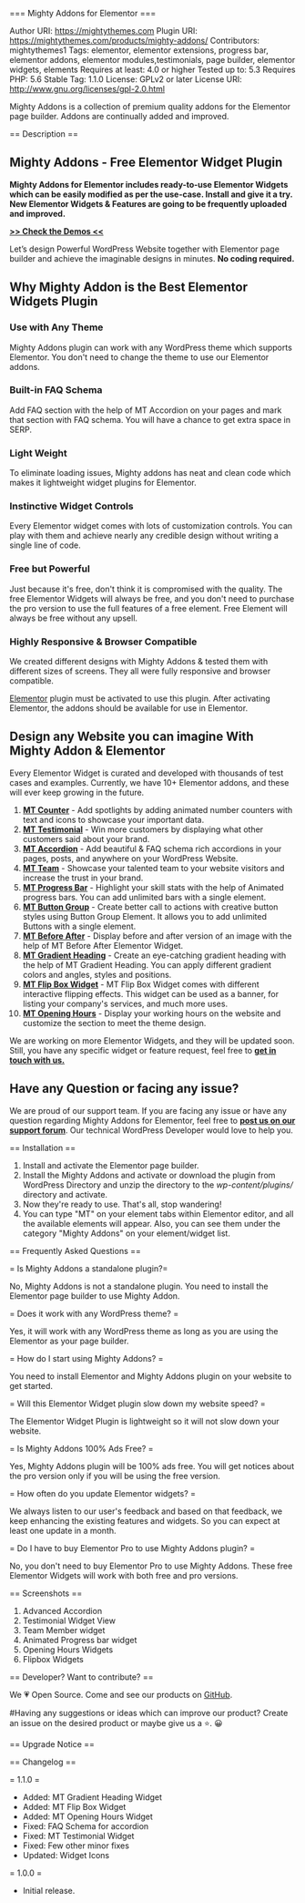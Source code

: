 === Mighty Addons for Elementor ===

Author URI: https://mightythemes.com
Plugin URI: https://mightythemes.com/products/mighty-addons/
Contributors: mightythemes1
Tags: elementor, elementor extensions, progress bar, elementor addons, elementor modules,testimonials, page builder, elementor widgets, elements
Requires at least: 4.0 or higher
Tested up to: 5.3
Requires PHP: 5.6
Stable Tag: 1.1.0
License: GPLv2 or later
License URI: http://www.gnu.org/licenses/gpl-2.0.html

Mighty Addons is a collection of premium quality addons for the Elementor page builder. Addons are continually added and improved.

== Description ==
## Mighty Addons - Free Elementor Widget Plugin
**Mighty Addons for Elementor includes ready-to-use Elementor Widgets which can be easily modified as per the use-case. Install and give it a try. New Elementor Widgets & Features are going to be frequently uploaded and improved.**

[**>> Check the Demos <<**](https://mightythemes.com/products/mighty-addons/)

Let’s design Powerful WordPress Website together with Elementor page builder and achieve the imaginable designs in minutes. **No coding required.**
## Why Mighty Addon is the Best Elementor Widgets Plugin
### Use with Any Theme
Mighty Addons plugin can work with any WordPress theme which supports Elementor. You don't need to change the theme to use our Elementor addons.

### Built-in FAQ Schema
Add FAQ section with the help of MT Accordion on your pages and mark that section with FAQ schema. You will have a chance to get extra space in SERP. 

### Light Weight
To eliminate loading issues, Mighty addons has neat and clean code which makes it lightweight widget plugins for Elementor.

### Instinctive Widget Controls
Every Elementor widget comes with lots of customization controls. You can play with them and achieve nearly any credible design without writing a single line of code.

### Free but Powerful
Just because it's free, don't think it is compromised with the quality. The free Elementor Widgets will always be free, and you don't need to purchase the pro version to use the full features of a free element. Free Element will always be free without any upsell.

### Highly Responsive & Browser Compatible
We created different designs with Mighty Addons & tested them with different sizes of screens. They all were fully responsive and browser compatible. 

<a href="https://wordpress.org/plugins/elementor/" rel="nofollow">Elementor</a> plugin must be activated to use this plugin. After activating Elementor, the addons should be available for use in Elementor.

## Design any Website you can imagine With Mighty Addon & Elementor
Every Elementor Widget is curated and developed with thousands of test cases and examples. Currently, we have 10+ Elementor addons, and these will ever keep growing in the future.
1. **[MT Counter](https://demo.mightythemes.com/mighty-addons/mt-counter/)** - Add spotlights by adding animated number counters with text and icons to showcase your important data.
2. **[MT Testimonial](https://demo.mightythemes.com/mighty-addons/mt-testimonial/)** - Win more customers by displaying what other customers said about your brand. 
3. **[MT Accordion](https://demo.mightythemes.com/mighty-addons/mt-accordion/)** - Add beautiful & FAQ schema rich accordions in your pages, posts, and anywhere on your WordPress Website.
4. **[MT Team](https://demo.mightythemes.com/mighty-addons/mt-team/)** - Showcase your talented team to your website visitors and increase the trust in your brand.
5. **[MT Progress Bar](https://demo.mightythemes.com/mighty-addons/mt-progress-bar/)** - Highlight your skill stats with the help of Animated progress bars. You can add unlimited bars with a single element. 
6. **[MT Button Group](https://demo.mightythemes.com/mighty-addons/mt-button-group/)** - Create better call to actions with creative button styles using Button Group Element. It allows you to add unlimited Buttons with a single element. 
7. **[MT Before After](https://demo.mightythemes.com/mighty-addons/mt-before-after/)** - Display before and after version of an image with the help of MT Before After Elementor Widget. 
8. **[MT Gradient Heading](https://demo.mightythemes.com/mighty-addons/mt-gradient-heading/)** - Create an eye-catching gradient heading with the help of MT Gradient Heading. You can apply different gradient colors and angles, styles and positions. 
9. **[MT Flip Box Widget](https://demo.mightythemes.com/mighty-addons/mt-flip-box/)** - MT Flip Box Widget comes with different interactive flipping effects. This widget can be used as a banner, for listing your company's services, and much more uses.
10. **[MT Opening Hours](https://demo.mightythemes.com/mighty-addons/mt-opening-hours/)** - Display your working hours on the website and customize the section to meet the theme design. 

We are working on more Elementor Widgets, and they will be updated soon. Still, you have any specific widget or feature request, feel free to **[get in touch with us.](https://mightythemes.com/contact/)** 

## Have any Question or facing any issue?
We are proud of our support team. If you are facing any issue or have any question regarding Mighty Addons for Elementor, feel free to **[post us on our support forum](https://mightythemes.com/support/c/mighty-addons/)**. Our technical WordPress Developer would love to help you. 

== Installation ==

1. Install and activate the Elementor page builder.
2. Install the Mighty Addons and activate or download the plugin from WordPress Directory and unzip the directory to the *wp-content/plugins/* directory and activate.
3. Now they're ready to use. That's all, stop wandering!
4. You can type "MT" on your element tabs within Elementor editor, and all the available elements will appear.
Also, you can see them under the category "Mighty Addons" on your element/widget list.

== Frequently Asked Questions ==

= Is Mighty Addons a standalone plugin?=

No, Mighty Addons is not a standalone plugin. You need to install the Elementor page builder to use Mighty Addon.

= Does it work with any WordPress theme? =

Yes, it will work with any WordPress theme as long as you are using the Elementor as your page builder.

= How do I start using Mighty Addons? =

You need to install Elementor and Mighty Addons plugin on your website to get started.

= Will this Elementor Widget plugin slow down my website speed? =

The Elementor Widget Plugin is lightweight so it will not slow down your website.

= Is Mighty Addons 100% Ads Free? =

Yes, Mighty Addons plugin will be 100% ads free. You will get notices about the pro version only if you will be using the free version.

= How often do you update Elementor widgets? =

We always listen to our user's feedback and based on that feedback, we keep enhancing the existing features and widgets. So you can expect at least one update in a month.

= Do I have to buy Elementor Pro to use Mighty Addons plugin? =

No, you don't need to buy Elementor Pro to use Mighty Addons. These free Elementor Widgets will work with both free and pro versions.

== Screenshots == 
1. Advanced Accordion
2. Testimonial Widget View
3. Team Member widget
4. Animated Progress bar widget
5. Opening Hours Widgets
6. Flipbox Widgets

== Developer? Want to contribute? ==

We 💗 Open Source. Come and see our products on <a href="https://github.com/mightythemes/" title="MightyThemes on GitHub">GitHub</a>.

#Having any suggestions or ideas which can improve our product?
Create an issue on the desired product or maybe give us a ⭐. 😀

== Upgrade Notice ==


== Changelog ==

= 1.1.0 =
* Added: MT Gradient Heading Widget
* Added: MT Flip Box Widget
* Added: MT Opening Hours Widget
* Fixed: FAQ Schema for accordion
* Fixed: MT Testimonial Widget
* Fixed: Few other minor fixes
* Updated: Widget Icons

= 1.0.0 =
* Initial release.